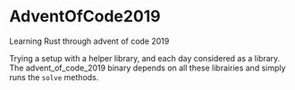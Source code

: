 # AdventOfCode2019
Learning Rust through advent of code 2019

Trying a setup with a helper library, and each day considered as a library.
The advent_of_code_2019 binary depends on all these librairies and simply runs the `solve` methods.

